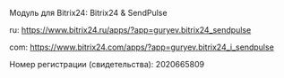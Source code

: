 Модуль для Bitrix24: Bitrix24 & SendPulse

ru: https://www.bitrix24.ru/apps/?app=guryev.bitrix24_sendpulse

com: https://www.bitrix24.com/apps/?app=guryev.bitrix24_i_sendpulse

Номер регистрации (свидетельства): 2020665809